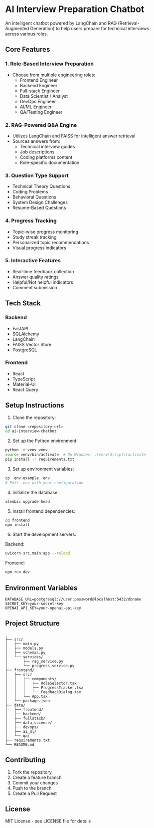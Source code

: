 # AI Interview Preparation Chatbot

An intelligent chatbot powered by LangChain and RAG (Retrieval-Augmented Generation) to help users prepare for technical interviews across various roles.

## Core Features

### 1. Role-Based Interview Preparation
- Choose from multiple engineering roles:
  - Frontend Engineer
  - Backend Engineer
  - Full-stack Engineer
  - Data Scientist / Analyst
  - DevOps Engineer
  - AI/ML Engineer
  - QA/Testing Engineer

### 2. RAG-Powered Q&A Engine
- Utilizes LangChain and FAISS for intelligent answer retrieval
- Sources answers from:
  - Technical interview guides
  - Job descriptions
  - Coding platforms content
  - Role-specific documentation

### 3. Question Type Support
- Technical Theory Questions
- Coding Problems
- Behavioral Questions
- System Design Challenges
- Resume-Based Questions

### 4. Progress Tracking
- Topic-wise progress monitoring
- Study streak tracking
- Personalized topic recommendations
- Visual progress indicators

### 5. Interactive Features
- Real-time feedback collection
- Answer quality ratings
- Helpful/Not helpful indicators
- Comment submission

## Tech Stack

### Backend
- FastAPI
- SQLAlchemy
- LangChain
- FAISS Vector Store
- PostgreSQL

### Frontend
- React
- TypeScript
- Material-UI
- React Query

## Setup Instructions

1. Clone the repository:
```bash
git clone <repository-url>
cd ai-interview-chatbot
```

2. Set up the Python environment:
```bash
python -m venv venv
source venv/bin/activate  # On Windows: .\venv\Scripts\activate
pip install -r requirements.txt
```

3. Set up environment variables:
```bash
cp .env.example .env
# Edit .env with your configuration
```

4. Initialize the database:
```bash
alembic upgrade head
```

5. Install frontend dependencies:
```bash
cd frontend
npm install
```

6. Start the development servers:

Backend:
```bash
uvicorn src.main:app --reload
```

Frontend:
```bash
npm run dev
```

## Environment Variables

```env
DATABASE_URL=postgresql://user:password@localhost:5432/dbname
SECRET_KEY=your-secret-key
OPENAI_API_KEY=your-openai-api-key
```

## Project Structure

```
.
├── src/
│   ├── main.py
│   ├── models.py
│   ├── schemas.py
│   └── services/
│       ├── rag_service.py
│       └── progress_service.py
├── frontend/
│   ├── src/
│   │   ├── components/
│   │   │   ├── RoleSelector.tsx
│   │   │   ├── ProgressTracker.tsx
│   │   │   └── FeedbackDialog.tsx
│   │   └── App.tsx
│   └── package.json
├── data/
│   ├── frontend/
│   ├── backend/
│   ├── fullstack/
│   ├── data_science/
│   ├── devops/
│   ├── ai_ml/
│   └── qa/
├── requirements.txt
└── README.md
```

## Contributing

1. Fork the repository
2. Create a feature branch
3. Commit your changes
4. Push to the branch
5. Create a Pull Request

## License

MIT License - see LICENSE file for details 